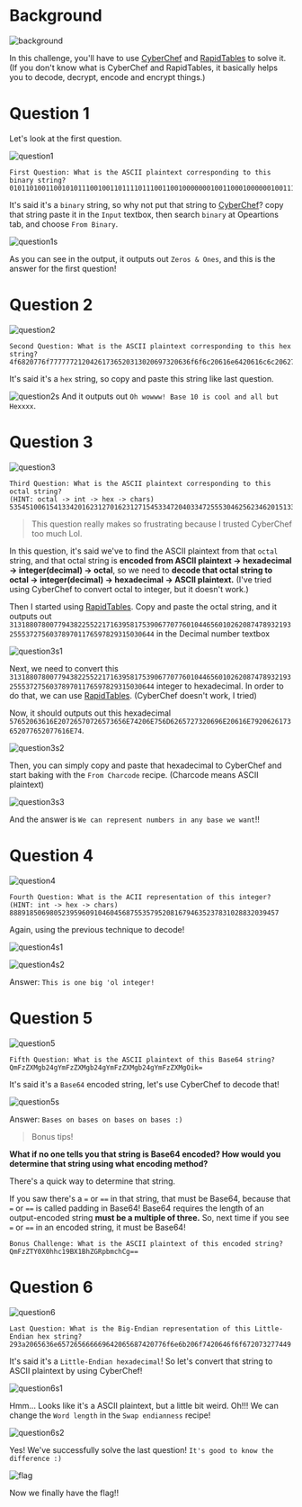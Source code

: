 # Background
![background](https://raw.githubusercontent.com/siunam321/CTF-Writeups/main/NahamCon-CTF-2022/Warmups/Wizard/images/background.png)

In this challenge, you'll have to use [CyberChef](https://gchq.github.io/CyberChef/) and [RapidTables](https://www.rapidtables.com/) to solve it. (If you don't know what is CyberChef and RapidTables, it basically helps you to decode, decrypt, encode and encrypt things.)

# Question 1

Let's look at the first question.

![question1](https://raw.githubusercontent.com/siunam321/CTF-Writeups/main/NahamCon-CTF-2022/Warmups/Wizard/images/question1.png)
```
First Question: What is the ASCII plaintext corresponding to this binary string?
010110100110010101110010011011110111001100100000001001100010000001001111011011100110010101110011
```
It's said it's a `binary` string, so why not put that string to [CyberChef](https://gchq.github.io/CyberChef/)? copy that string paste it in the `Input` textbox, then search `binary` at Opeartions tab, and choose `From Binary`.

![question1s](https://raw.githubusercontent.com/siunam321/CTF-Writeups/main/NahamCon-CTF-2022/Warmups/Wizard/images/question1solution.png)

As you can see in the output, it outputs out `Zeros & Ones`, and this is the answer for the first question!

# Question 2

![question2](https://raw.githubusercontent.com/siunam321/CTF-Writeups/main/NahamCon-CTF-2022/Warmups/Wizard/images/question2.png)
```
Second Question: What is the ASCII plaintext corresponding to this hex string?
4f6820776f77777721204261736520313020697320636f6f6c20616e6420616c6c2062757420486578787878
```
It's said it's a `hex` string, so copy and paste this string like last question.

![question2s](https://raw.githubusercontent.com/siunam321/CTF-Writeups/main/NahamCon-CTF-2022/Warmups/Wizard/images/question2solution.png)
And it outputs out `Oh wowww! Base 10 is cool and all but Hexxxx`.

# Question 3

![question3](https://raw.githubusercontent.com/siunam321/CTF-Writeups/main/NahamCon-CTF-2022/Warmups/Wizard/images/question3.png)
```
Third Question: What is the ASCII plaintext corresponding to this octal string?
(HINT: octal -> int -> hex -> chars) 
535451006154133420162312701623127154533472040334725553046256234620151334201413347444030460563312201673122016730267164
```
> This question really makes so frustrating because I trusted CyberChef too much Lol.

In this question, it's said we've to find the ASCII plaintext from that `octal` string, and that octal string is **encoded from ASCII plaintext -> hexadecimal -> integer(decimal) -> octal**, so we need to **decode that octal string to octal -> integer(decimal) -> hexadecimal -> ASCII plaintext.** (I've tried using CyberChef to convert octal to integer, but it doesn't work.)

Then I started using [RapidTables](https://www.rapidtables.com/convert/number/octal-to-decimal.html). Copy and paste the octal string, and it outputs out `3131880780077943822552217163958175390677077601044656010262087478932193255537275603789701176597829315030644` 
in the Decimal number textbox

![question3s1](https://raw.githubusercontent.com/siunam321/CTF-Writeups/main/NahamCon-CTF-2022/Warmups/Wizard/images/question3solution1.png)

Next, we need to convert this `3131880780077943822552217163958175390677077601044656010262087478932193255537275603789701176597829315030644` integer to hexadecimal. In order to do that, we can use [RapidTables](https://www.rapidtables.com/convert/number/decimal-to-hex.html). (CyberChef doesn't work, I tried)

Now, it should outputs out this hexadecimal `57652063616E20726570726573656E74206E756D6265727320696E20616E7920626173652077652077616E74`.

![question3s2](https://raw.githubusercontent.com/siunam321/CTF-Writeups/main/NahamCon-CTF-2022/Warmups/Wizard/images/question3solution2.png)

Then, you can simply copy and paste that hexadecimal to CyberChef and start baking with the `From Charcode` recipe. (Charcode means ASCII plaintext)

![question3s3](https://raw.githubusercontent.com/siunam321/CTF-Writeups/main/NahamCon-CTF-2022/Warmups/Wizard/images/question3solution3.png)

And the answer is `We can represent numbers in any base we want`!!

# Question 4

![question4](https://raw.githubusercontent.com/siunam321/CTF-Writeups/main/NahamCon-CTF-2022/Warmups/Wizard/images/question4.png)
```
Fourth Question: What is the ACII representation of this integer? 
(HINT: int -> hex -> chars)
8889185069805239596091046045687553579520816794635237831028832039457
```
Again, using the previous technique to decode!

![question4s1](https://raw.githubusercontent.com/siunam321/CTF-Writeups/main/NahamCon-CTF-2022/Warmups/Wizard/images/question4solution1.png)

![question4s2](https://raw.githubusercontent.com/siunam321/CTF-Writeups/main/NahamCon-CTF-2022/Warmups/Wizard/images/question4solution2.png)

Answer: `This is one big 'ol integer!`

# Question 5

![question5](https://raw.githubusercontent.com/siunam321/CTF-Writeups/main/NahamCon-CTF-2022/Warmups/Wizard/images/question5.png)
```
Fifth Question: What is the ASCII plaintext of this Base64 string? 
QmFzZXMgb24gYmFzZXMgb24gYmFzZXMgb24gYmFzZXMgOik=
```

It's said it's a `Base64` encoded string, let's use CyberChef to decode that!

![question5s](https://raw.githubusercontent.com/siunam321/CTF-Writeups/main/NahamCon-CTF-2022/Warmups/Wizard/images/question5solution.png)

Answer: `Bases on bases on bases on bases :)`

> Bonus tips!

**What if no one tells you that string is Base64 encoded? How would you determine that string using what encoding method?**

There's a quick way to determine that string.

If you saw there's a `=` or `==` in that string, that must be Base64, because that `=` or `==` is called padding in Base64! Base64 requires the length of an output-encoded string **must be a multiple of three.** So, next time if you see `=` or `==` in an encoded string, it must be Base64!

```
Bonus Challenge: What is the ASCII plaintext of this encoded string? 
QmFzZTY0X0hhc19BX1BhZGRpbmchCg==
```

# Question 6

![question6](https://raw.githubusercontent.com/siunam321/CTF-Writeups/main/NahamCon-CTF-2022/Warmups/Wizard/images/question6.png)
```
Last Question: What is the Big-Endian representation of this Little-Endian hex string? 
293a2065636e657265666669642065687420776f6e6b206f7420646f6f672073277449
```
It's said it's a `Little-Endian hexadecimal`! So let's convert that string to ASCII plaintext by using CyberChef!

![question6s1](https://raw.githubusercontent.com/siunam321/CTF-Writeups/main/NahamCon-CTF-2022/Warmups/Wizard/images/question6solution1.png)

Hmm... Looks like it's a ASCII plaintext, but a little bit weird. Oh!!! We can change the `Word length` in the `Swap endianness` recipe!

![question6s2](https://raw.githubusercontent.com/siunam321/CTF-Writeups/main/NahamCon-CTF-2022/Warmups/Wizard/images/question6solution2.png)

Yes! We've successfully solve the last question! `It's good to know the difference :)`

![flag](https://raw.githubusercontent.com/siunam321/CTF-Writeups/main/NahamCon-CTF-2022/Warmups/Wizard/images/flag.png)

Now we finally have the flag!!